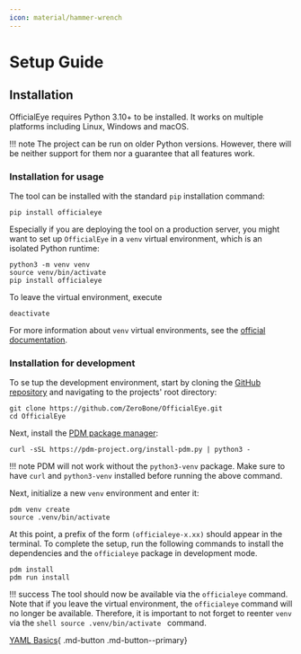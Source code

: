 ```yaml
---
icon: material/hammer-wrench
---
```


# Setup Guide

## Installation

OfficialEye requires Python 3.10+ to be installed. It works on multiple platforms including Linux, Windows and macOS.

!!! note
    The project can be run on older Python versions. However, there will be neither support for them nor a guarantee that all features work.

### Installation for usage

The tool can be installed with the standard `pip` installation command:

```shell
pip install officialeye
```

Especially if you are deploying the tool on a production server, you might want to set up `OfficialEye` in a `venv` virtual environment, which is an isolated Python runtime:

```shell
python3 -m venv venv
source venv/bin/activate
pip install officialeye
```

To leave the virtual environment, execute

```shell
deactivate
```

For more information about `venv` virtual environments, see the [official documentation](https://packaging.python.org/en/latest/guides/installing-using-pip-and-virtual-environments/#creating-a-virtual-environment).

### Installation for development

To se tup the development environment, start by cloning the [GitHub repository](https://github.com/ZeroBone/OfficialEye) and navigating to the projects' root directory:

```shell
git clone https://github.com/ZeroBone/OfficialEye.git
cd OfficialEye
```

Next, install the [PDM package manager](https://pdm-project.org/):

```shell
curl -sSL https://pdm-project.org/install-pdm.py | python3 -
```

!!! note
    PDM will not work without the `python3-venv` package. Make sure to have `curl` and `python3-venv` installed before running the above command.

Next, initialize a new `venv` environment and enter it:
```shell
pdm venv create
source .venv/bin/activate
```

At this point, a prefix of the form `(officialeye-x.xx)` should appear in the terminal. To complete the setup, run the following commands to install the dependencies and the `officialeye` package in development mode.

```shell
pdm install
pdm run install
```

!!! success
    The tool should now be available via the `officialeye` command. Note that if you leave the virtual environment, the `officialeye` command will no longer be available. Therefore, it is important to not forget to reenter `venv` via the
    ```shell
    source .venv/bin/activate
    ```
    command.

[YAML Basics](yaml-basics.md){ .md-button .md-button--primary}